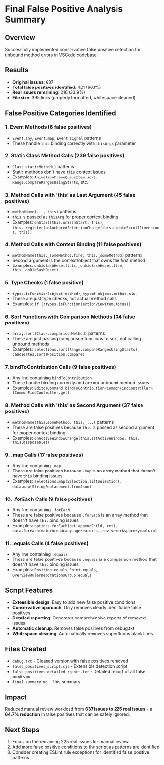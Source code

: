 # Final False Positive Analysis Summary

## Overview
Successfully implemented conservative false positive detection for unbound method errors in VSCode codebase.

## Results
- **Original issues**: 637
- **Total false positives identified**: 421 (66.1%)
- **Real issues remaining**: 216 (33.9%)
- **File size**: 395 lines (properly formatted, whitespace cleaned)

## False Positive Categories Identified

### 1. Event Methods (6 false positives)
- `Event.any`, `Event.map`, `Event.signal` patterns
- These handle `this` binding correctly with `thisArgs` parameter

### 2. Static Class Method Calls (239 false positives)
- `Class.staticMethod()` patterns
- Static methods don't have `this` context issues
- Examples: `AnimationFrameQueueItem.sort`, `Range.compareRangesUsingStarts`, etc.

### 3. Method Calls with 'this' as Last Argument (45 false positives)
- `methodName(..., this)` patterns
- `this` is passed as `thisArg` for proper context binding
- Examples: `onStart(this.onSashStart, this)`, `this._register(onAnchoredSelectionChange(this.updateScrollDimensions, this))`

### 4. Method Calls with Context Binding (11 false positives)
- `methodName(this._someMethod.fire, this._someMethod)` patterns
- Second argument is the context/object that owns the first method
- Examples: `onDidSashReset(this._onDidSashReset.fire, this._onDidSashReset)`

### 5. Type Checks (1 false positive)
- `types.isFunction(object.method)`, `typeof object.method`, etc.
- These are just type checks, not actual method calls
- Examples: `if (!types.isFunction(actionViewItem.focus))`

### 6. Sort Functions with Comparison Methods (34 false positives)
- `array.sort(Class.comparisonMethod)` patterns
- These are just passing comparison functions to sort, not calling unbound methods
- Examples: `selections.sort(Range.compareRangesUsingStarts)`, `candidates.sort(Position.compare)`

### 7. bindToContribution Calls (9 false positives)
- Any line containing `bindToContribution`
- These handle binding correctly and are not unbound method issues
- Examples: `EditorCommand.bindToContribution<CommonFindController>(CommonFindController.get)`

### 8. Method Calls with 'this' as Second Argument (37 false positives)
- `methodName(this.someMethod, this, ...)` patterns
- These are false positives because `this` is passed as second argument for proper context binding
- Examples: `onActiveWindowChange(this.setActiveWindow, this, this.disposables)`

### 9. .map Calls (17 false positives)
- Any line containing `.map`
- These are false positives because `.map` is an array method that doesn't have `this` binding issues
- Examples: `selections.map(Selection.liftSelection)`, `data.map(StringReplacement.fromJson)`

### 10. .forEach Calls (9 false positives)
- Any line containing `.forEach`
- These are false positives because `.forEach` is an array method that doesn't have `this` binding issues
- Examples: `options.forEach(ret.appendChild, ret)`, `data.forEach(MainThreadLanguageFeatures._reviveWorkspaceSymbolDto)`

### 11. .equals Calls (4 false positives)
- Any line containing `.equals`
- These are false positives because `.equals` is a comparison method that doesn't have `this` binding issues
- Examples: `Position.equals`, `Point.equals`, `OverviewRulerDecorationsGroup.equals`

## Script Features
- **Extensible design**: Easy to add new false positive conditions
- **Conservative approach**: Only removes clearly identifiable false positives
- **Detailed reporting**: Generates comprehensive reports of removed issues
- **Automatic cleanup**: Removes false positives from debug.txt
- **Whitespace cleaning**: Automatically removes superfluous blank lines

## Files Created
- `debug.txt` - Cleaned version with false positives removed
- `false_positives_script.cjs` - Extensible detection script
- `false_positives_detailed_report.txt` - Detailed report of all false positives
- `final_summary.md` - This summary

## Impact
Reduced manual review workload from **637 issues to 225 real issues** - a **64.7% reduction** in false positives that can be safely ignored.

## Next Steps
1. Focus on the remaining 225 real issues for manual review
2. Add more false positive conditions to the script as patterns are identified
3. Consider creating ESLint rule exceptions for identified false positive patterns
